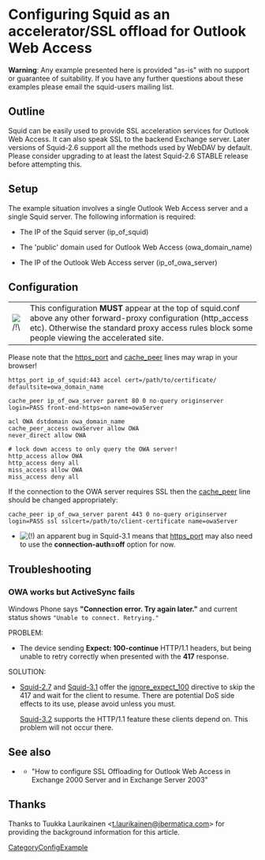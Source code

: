 # Configuring Squid as an accelerator/SSL offload for Outlook Web Access

**Warning**: Any example presented here is provided "as-is" with no
support or guarantee of suitability. If you have any further questions
about these examples please email the squid-users mailing list.

## Outline

Squid can be easily used to provide SSL acceleration services for
Outlook Web Access. It can also speak SSL to the backend Exchange
server. Later versions of Squid-2.6 support all the methods used by
WebDAV by default. Please consider upgrading to at least the latest
Squid-2.6 STABLE release before attempting this.

## Setup

The example situation involves a single Outlook Web Access server and a
single Squid server. The following information is required:

  - The IP of the Squid server (ip\_of\_squid)

  - The 'public' domain used for Outlook Web Access (owa\_domain\_name)

  - The IP of the Outlook Web Access server (ip\_of\_owa\_server)

## Configuration

|                                                                      |                                                                                                                                                                                                                       |
| -------------------------------------------------------------------- | --------------------------------------------------------------------------------------------------------------------------------------------------------------------------------------------------------------------- |
| ![/\!\\](https://wiki.squid-cache.org/wiki/squidtheme/img/alert.png) | This configuration **MUST** appear at the top of squid.conf above any other forward-proxy configuration (http\_access etc). Otherwise the standard proxy access rules block some people viewing the accelerated site. |

Please note that the
[https\_port](http://www.squid-cache.org/Doc/config/https_port#) and
[cache\_peer](http://www.squid-cache.org/Doc/config/cache_peer#) lines
may wrap in your browser\!

    https_port ip_of_squid:443 accel cert=/path/to/certificate/ defaultsite=owa_domain_name
    
    cache_peer ip_of_owa_server parent 80 0 no-query originserver login=PASS front-end-https=on name=owaServer
    
    acl OWA dstdomain owa_domain_name
    cache_peer_access owaServer allow OWA
    never_direct allow OWA
    
    # lock down access to only query the OWA server!
    http_access allow OWA
    http_access deny all
    miss_access allow OWA
    miss_access deny all

If the connection to the OWA server requires SSL then the
[cache\_peer](http://www.squid-cache.org/Doc/config/cache_peer#) line
should be changed appropriately:

    cache_peer ip_of_owa_server parent 443 0 no-query originserver login=PASS ssl sslcert=/path/to/client-certificate name=owaServer

  - ![(\!)](https://wiki.squid-cache.org/wiki/squidtheme/img/idea.png)
    an apparent bug in Squid-3.1 means that
    [https\_port](http://www.squid-cache.org/Doc/config/https_port#) may
    also need to use the **connection-auth=off** option for now.

## Troubleshooting

### OWA works but ActiveSync fails

Windows Phone says **"Connection error. Try again later."** and current
status shows `"Unable to connect. Retrying."`

PROBLEM:

  - The device sending **Expect: 100-continue** HTTP/1.1 headers, but
    being unable to retry correctly when presented with the **417**
    response.

SOLUTION:

  - [Squid-2.7](/Releases/Squid-2.7#)
    and
    [Squid-3.1](/Releases/Squid-3.1#)
    offer the
    [ignore\_expect\_100](http://www.squid-cache.org/Doc/config/ignore_expect_100#)
    directive to skip the 417 and wait for the client to resume. There
    are potential DoS side effects to its use, please avoid unless you
    must.
    
    [Squid-3.2](/Releases/Squid-3.2#)
    supports the HTTP/1.1 feature these clients depend on. This problem
    will not occur there.

## See also

  - [](http://support.microsoft.com/?scid=kb%3Ben-us%3B327800&x=17&y=16)
    - "How to configure SSL Offloading for Outlook Web Access in
    Exchange 2000 Server and in Exchange Server 2003"

## Thanks

Thanks to Tuukka Laurikainen \<<t.laurikainen@ibermatica.com>\> for
providing the background information for this article.

[CategoryConfigExample](/CategoryConfigExample#)
